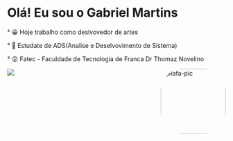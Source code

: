 # Olá! Eu sou o Gabriel Martins

° 😀 Hoje trabalho como deslvovedor de artes

° 📖 Estudate de ADS(Analise e Deselvovimento de Sistema) 

° 😲 Fatec - Faculdade de Tecnologia de Franca Dr Thomaz Novelino


 <img align="right" alt="Rafa-pic" height="150" style="border-radius:50px;" src="https://user-images.githubusercontent.com/113810333/190882604-453cc310-531e-4a31-9ad3-611e66abe656.gif">


<div> 
  <a href = "mailto:Gaabriel.Martins80@hotmal"><img src="https://img.shields.io/badge/-Gmail-%23333?style=for-the-badge&logo=gmail&logoColor=white" target="_blank"></a>
  
  
 
</div>
